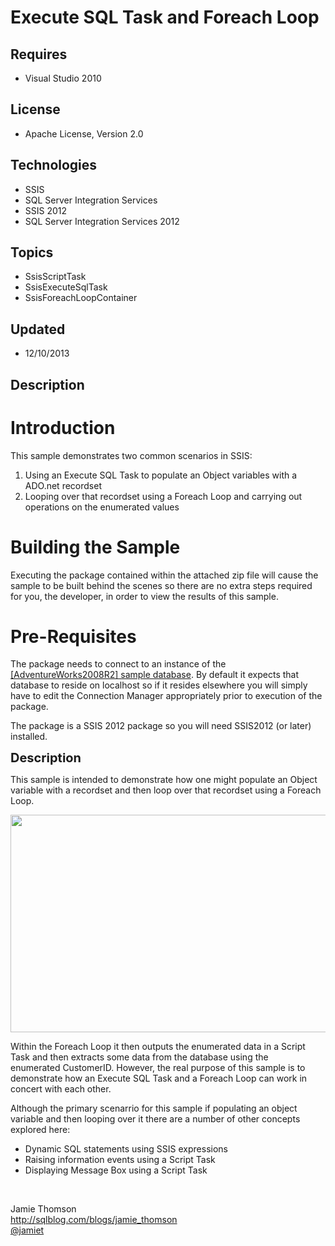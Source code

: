 # Execute SQL Task and Foreach Loop
## Requires
- Visual Studio 2010
## License
- Apache License, Version 2.0
## Technologies
- SSIS
- SQL Server Integration Services
- SSIS 2012
- SQL Server Integration Services 2012
## Topics
- SsisScriptTask
- SsisExecuteSqlTask
- SsisForeachLoopContainer
## Updated
- 12/10/2013
## Description

<h1>Introduction</h1>
<p>This sample demonstrates two common scenarios in SSIS:</p>
<ol>
<li>Using an Execute SQL Task to populate an Object variables with a ADO.net recordset
</li><li>Looping over that recordset using a Foreach Loop and carrying out operations on the enumerated values
</li></ol>
<h1><span>Building the Sample</span></h1>
<p><span>Executing the package contained within the attached zip file will cause the sample to be built behind the scenes so there are no extra steps required for you, the developer, in order to view the results of this sample.</span></p>
<h1><span>Pre-Requisites</span></h1>
<p>The package needs to connect to an instance of the <a href="http://msdn.microsoft.com/en-us/library/ms124501.aspx">
[AdventureWorks2008R2] sample database</a>. By default it expects that database to reside on localhost so if it resides elsewhere you will simply have to edit the Connection Manager appropriately prior to execution of the package.</p>
<p>The package is a SSIS 2012 package so you will need SSIS2012 (or later) installed.</p>
<p><span style="font-size:20px; font-weight:bold">Description</span></p>
<p>This sample is intended to demonstrate how one might populate an Object variable with a recordset and then loop over that recordset using a Foreach Loop.</p>
<p><img src="55006-executesqlforeach_controlflow.jpg" alt="" width="674" height="348"></p>
<p>Within the Foreach Loop it then outputs the enumerated data in a Script Task and then extracts some data from the database using the enumerated&nbsp;CustomerID. However, the real purpose of this sample is to demonstrate how an Execute SQL Task and a Foreach
 Loop can work in concert with each other.</p>
<p>Although the primary scenarrio for this sample if populating an object variable and then looping over it there are a number of other concepts explored here:</p>
<ul>
<li>Dynamic SQL statements using SSIS expressions </li><li>Raising information events using a Script Task </li><li>Displaying Message Box using a Script Task </li></ul>
<p>&nbsp;</p>
<p><span>Jamie Thomson</span><br>
<a href="http://sqlblog.com/blogs/jamie_thomson">http://sqlblog.com/blogs/jamie_thomson</a><br>
<a href="http://twitter.com/jamiet">@jamiet</a></p>
